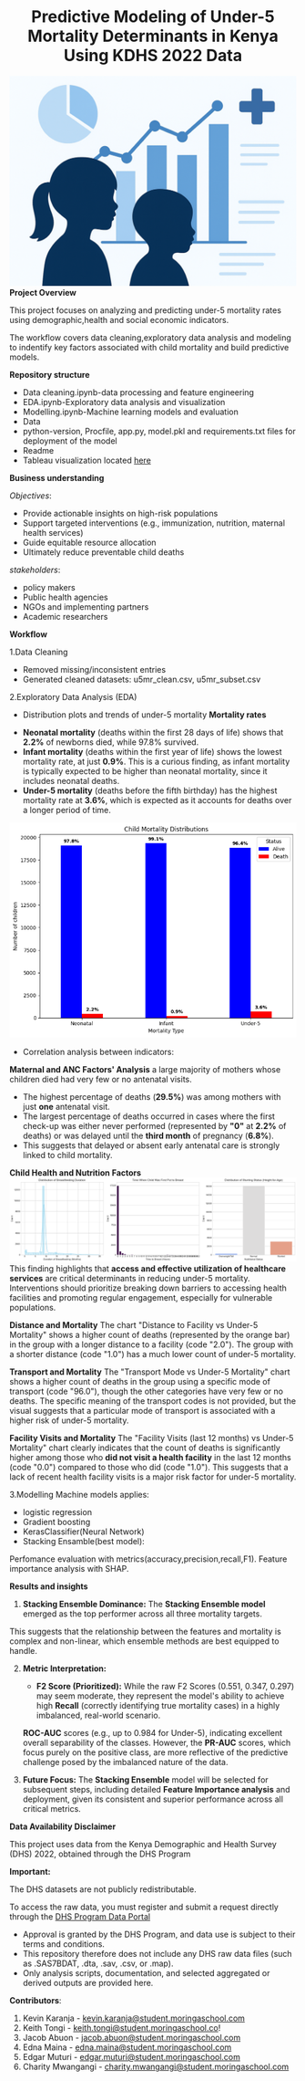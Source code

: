 # <center>Predictive Modeling of Under-5 Mortality Determinants in Kenya Using KDHS 2022 Data
![alt text](<U-5 Mortality-4.png>)
**Project Overview**

This project focuses on analyzing and predicting under-5 mortality rates using demographic,health and social economic indicators.

The workflow covers data cleaning,exploratory data analysis and modeling  to indentify key factors associated with child mortality and build predictive models.

**Repository structure**

- Data cleaning.ipynb-data processing and feature engineering
-  EDA.ipynb-Exploratory data analysis and visualization
- Modelling.ipynb-Machine learning models and evaluation
- Data
- python-version, Procfile, app.py, model.pkl and requirements.txt files for deployment of the model
- Readme
- Tableau visualization located [here](https://public.tableau.com/app/profile/tingly.amua/viz/Under5Mortality_17594781808960/Story5?publish=yes)

**Business understanding**

*Objectives*:

- Provide actionable insights on high-risk populations  
- Support targeted interventions (e.g., immunization, nutrition, maternal health services)  
- Guide equitable resource allocation  
- Ultimately reduce preventable child deaths  

*stakeholders*:
- policy makers
- Public health agencies
- NGOs and implementing partners
- Academic researchers

**Workflow**

1.Data Cleaning
- Removed missing/inconsistent entries
- Generated cleaned datasets: u5mr_clean.csv, u5mr_subset.csv

2.Exploratory Data Analysis (EDA)
- Distribution plots and trends of under-5 mortality
**Mortality rates**

* **Neonatal mortality** (deaths within the first 28 days of life) shows that **2.2%** of newborns died, while 97.8% survived.
* **Infant mortality** (deaths within the first year of life) shows the lowest mortality rate, at just **0.9%**. This is a curious finding, as infant mortality is typically expected to be higher than neonatal mortality, since it includes neonatal deaths.
* **Under-5 mortality** (deaths before the fifth birthday) has the highest mortality rate at **3.6%**, which is expected as it accounts for deaths over a longer period of time.

![alt text](image.png)

- Correlation analysis between indicators:

**Maternal and ANC Factors' Analysis**
a large majority of mothers whose children died had very few or no antenatal visits.
* The highest percentage of deaths (**29.5%**) was among mothers with just **one** antenatal visit.
* The largest percentage of deaths occurred in cases where the first check-up was either never performed (represented by **"0"** at **2.2%** of deaths) or was delayed until the **third month** of pregnancy (**6.8%**).
* This suggests that delayed or absent early antenatal care is strongly linked to child mortality.

**Child Health and Nutrition Factors**
![alt text](image-2.png)
This finding highlights that **access and effective utilization of healthcare services** are critical determinants in reducing under-5 mortality. Interventions should prioritize breaking down barriers to accessing health facilities and promoting regular engagement, especially for vulnerable populations.

**Distance and Mortality**
The chart "Distance to Facility vs Under-5 Mortality" shows a higher count of deaths (represented by the orange bar) in the group with a longer distance to a facility (code "2.0"). The group with a shorter distance (code "1.0") has a much lower count of under-5 mortality.

**Transport and Mortality**
The "Transport Mode vs Under-5 Mortality" chart shows a higher count of deaths in the group using a specific mode of transport (code "96.0"), though the other categories have very few or no deaths. The specific meaning of the transport codes is not provided, but the visual suggests that a particular mode of transport is associated with a higher risk of under-5 mortality.

**Facility Visits and Mortality**
The "Facility Visits (last 12 months) vs Under-5 Mortality" chart clearly indicates that the count of deaths is significantly higher among those who **did not visit a health facility** in the last 12 months (code "0.0") compared to those who did (code "1.0"). This suggests that a lack of recent health facility visits is a major risk factor for under-5 mortality.



3.Modelling
Machine models applies:
- logistic regression
- Gradient boosting
- KerasClassifier(Neural Network)
- Stacking Ensamble(best model):


Perfomance evaluation with metrics(accuracy,precision,recall,F1).
Feature importance analysis with SHAP.

**Results and insights**
1.  **Stacking Ensemble Dominance:** The **Stacking Ensemble model** emerged as the top performer across all three mortality targets. 

This suggests that the relationship between the features and mortality is complex and non-linear, which ensemble methods are best equipped to handle.

2.  **Metric Interpretation:**
    * **F2 Score (Prioritized):** While the raw F2 Scores (0.551, 0.347, 0.297) may seem moderate, they represent the model's ability to achieve high **Recall** (correctly identifying true mortality cases) in a highly imbalanced, real-world scenario.

     **ROC-AUC** scores (e.g., up to 0.984 for Under-5), indicating excellent overall separability of the classes. However, the **PR-AUC** scores, which focus purely on the positive class, are more reflective of the predictive challenge posed by the imbalanced nature of the data.

3.  **Future Focus:** The **Stacking Ensemble** model will be selected for subsequent steps, including detailed **Feature Importance analysis** and deployment, given its consistent and superior performance across all critical metrics.

**Data Availability Disclaimer**

This project uses data from the Kenya Demographic and Health Survey (DHS) 2022, obtained through the DHS Program

**Important:**

The DHS datasets are not publicly redistributable.

To access the raw data, you must register and submit a request directly through the [DHS Program Data Portal](https://dhsprogram.com/data/)
- Approval is granted by the DHS Program, and data use is subject to their terms and conditions.
- This repository therefore does not include any DHS raw data files (such as .SAS7BDAT, .dta, .sav, .csv, or .map).
- Only analysis scripts, documentation, and selected aggregated or derived outputs are provided here.

**Contributors**:
1. Kevin Karanja - kevin.karanja@student.moringaschool.com
2. Keith Tongi - keith.tongi@student.moringaschool.co!
3. Jacob Abuon - jacob.abuon@student.moringaschool.com
4. Edna Maina - edna.maina@student.moringaschool.com
5. Edgar Muturi - edgar.muturi@student.moringaschool.com
6. Charity Mwangangi - charity.mwangangi@student.moringaschool.com
